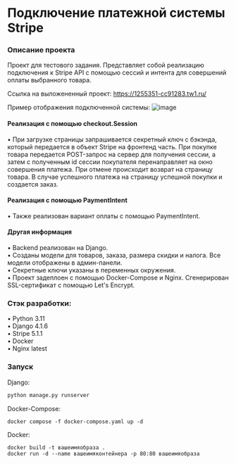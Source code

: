 # Подключение платежной системы Stripe

### Описание проекта 

Проект для тестового задания. Представляет собой реализацию подключения к Stripe API с помощью сессий и интента для совершений оплаты выбранного товара.

Ссылка на выложененный проект: https://1255351-cc91283.tw1.ru/

Пример отображения подключенной системы: 
![image](https://user-images.githubusercontent.com/113205906/222468970-033b2471-62a6-4940-865f-9a74e9303527.png)

#### Реализация с помощью checkout.Session
• При загрузке страницы запрашивается секретный ключ с бэкэнда, который передается в объект Stripe на фронтенд часть. При покупке товара передается POST-запрос на сервер для получения сессии, а затем с полученным id сессии покупателя перенаправляет на окно совершения платежа. При отмене происходит возврат на страницу товара. В случае успешного платежа на страницу успешной покупки и создается заказ.  

#### Реализация с помощью PaymentIntent  
• Также реализован вариант оплаты с помощью PaymentIntent. 

#### Другая информация  
• Backend реализован на Django.   
• Созданы модели для товаров, заказа, размера скидки и налога. Все модели отображены в админ-панели.  
• Секретные ключи указаны в переменных окружения.  
• Проект задеплоен с помощью Docker-Compose и Nginx. Сгенерирован SSL-сертификат с помощью Let's Encrypt.  

### Стэк разработки:
• Python 3.11  
• Django 4.1.6   
• Stripe 5.1.1  
• Docker  
• Nginx latest  

### Запуск

Django:
```python
python manage.py runserver
```
Docker-Compose:
```docker
docker compose -f docker-compose.yaml up -d
```
Docker:
```
docker build -t вашеимяобраза .
docker run -d --name вашеимяконтейнера -p 80:80 вашеимяобраза
```
